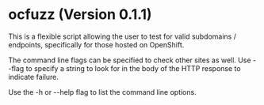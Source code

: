 # ocfuzz (Version 0.1.1)
This is a flexible script allowing the user to test for valid subdomains / endpoints, specifically for those hosted on OpenShift.

The command line flags can be specified to check other sites as well. Use --flag to specify a string to look for in the body of the HTTP response to indicate failure.

Use the -h or --help flag to list the command line options.
